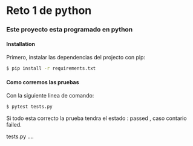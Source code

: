 # Reto 1 de python
### Este proyecto esta programado en python


#### Installation
Primero, instalar las dependencias del projecto con pip:

```bash
$ pip install -r requirements.txt
```

#### Como corremos las pruebas

Con la siguiente linea de comando:

```bash
$ pytest tests.py
```

Si todo esta correcto la prueba tendra el estado : passed , caso contario failed.

tests.py ....                                                                                                                    